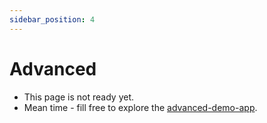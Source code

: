 ```yaml
---
sidebar_position: 4
---
```


# Advanced
* This page is not ready yet.
* Mean time - fill free to explore the [advanced-demo-app](https://github.com/choresh/nestjs-query-simple/tree/main/examples/advanced-demo-app).